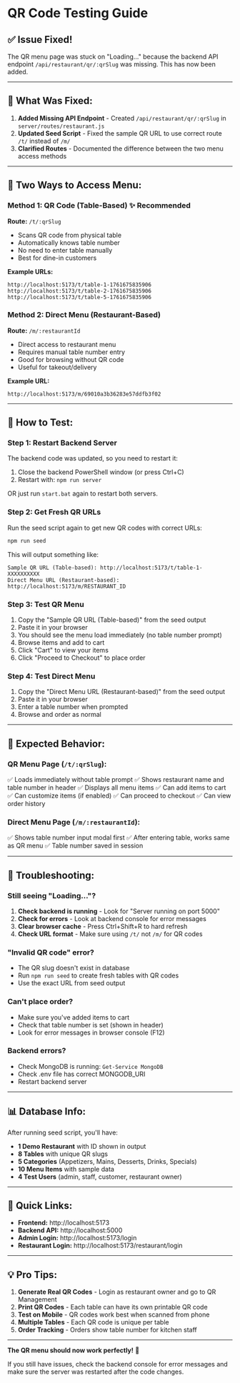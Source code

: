 # QR Code Testing Guide

## ✅ Issue Fixed!

The QR menu page was stuck on "Loading..." because the backend API endpoint `/api/restaurant/qr/:qrSlug` was missing. This has now been added.

---

## 🔄 What Was Fixed:

1. **Added Missing API Endpoint** - Created `/api/restaurant/qr/:qrSlug` in `server/routes/restaurant.js`
2. **Updated Seed Script** - Fixed the sample QR URL to use correct route `/t/` instead of `/m/`
3. **Clarified Routes** - Documented the difference between the two menu access methods

---

## 📱 Two Ways to Access Menu:

### Method 1: QR Code (Table-Based) ✨ Recommended

**Route:** `/t/:qrSlug`

- Scans QR code from physical table
- Automatically knows table number
- No need to enter table manually
- Best for dine-in customers

**Example URLs:**

```
http://localhost:5173/t/table-1-1761675835906
http://localhost:5173/t/table-2-1761675835906
http://localhost:5173/t/table-5-1761675835906
```

### Method 2: Direct Menu (Restaurant-Based)

**Route:** `/m/:restaurantId`

- Direct access to restaurant menu
- Requires manual table number entry
- Good for browsing without QR code
- Useful for takeout/delivery

**Example URL:**

```
http://localhost:5173/m/69010a3b36283e57ddfb3f02
```

---

## 🧪 How to Test:

### Step 1: Restart Backend Server

The backend code was updated, so you need to restart it:

1. Close the backend PowerShell window (or press Ctrl+C)
2. Restart with: `npm run server`

OR just run `start.bat` again to restart both servers.

### Step 2: Get Fresh QR URLs

Run the seed script again to get new QR codes with correct URLs:

```bash
npm run seed
```

This will output something like:

```
Sample QR URL (Table-based): http://localhost:5173/t/table-1-XXXXXXXXXX
Direct Menu URL (Restaurant-based): http://localhost:5173/m/RESTAURANT_ID
```

### Step 3: Test QR Menu

1. Copy the "Sample QR URL (Table-based)" from the seed output
2. Paste it in your browser
3. You should see the menu load immediately (no table number prompt)
4. Browse items and add to cart
5. Click "Cart" to view your items
6. Click "Proceed to Checkout" to place order

### Step 4: Test Direct Menu

1. Copy the "Direct Menu URL (Restaurant-based)" from the seed output
2. Paste it in your browser
3. Enter a table number when prompted
4. Browse and order as normal

---

## 🎯 Expected Behavior:

### QR Menu Page (`/t/:qrSlug`):

✅ Loads immediately without table prompt
✅ Shows restaurant name and table number in header
✅ Displays all menu items
✅ Can add items to cart
✅ Can customize items (if enabled)
✅ Can proceed to checkout
✅ Can view order history

### Direct Menu Page (`/m/:restaurantId`):

✅ Shows table number input modal first
✅ After entering table, works same as QR menu
✅ Table number saved in session

---

## 🐛 Troubleshooting:

### Still seeing "Loading..."?

1. **Check backend is running** - Look for "Server running on port 5000"
2. **Check for errors** - Look at backend console for error messages
3. **Clear browser cache** - Press Ctrl+Shift+R to hard refresh
4. **Check URL format** - Make sure using `/t/` not `/m/` for QR codes

### "Invalid QR code" error?

- The QR slug doesn't exist in database
- Run `npm run seed` to create fresh tables with QR codes
- Use the exact URL from seed output

### Can't place order?

- Make sure you've added items to cart
- Check that table number is set (shown in header)
- Look for error messages in browser console (F12)

### Backend errors?

- Check MongoDB is running: `Get-Service MongoDB`
- Check .env file has correct MONGODB_URI
- Restart backend server

---

## 📊 Database Info:

After running seed script, you'll have:

- **1 Demo Restaurant** with ID shown in output
- **8 Tables** with unique QR slugs
- **5 Categories** (Appetizers, Mains, Desserts, Drinks, Specials)
- **10 Menu Items** with sample data
- **4 Test Users** (admin, staff, customer, restaurant owner)

---

## 🔗 Quick Links:

- **Frontend:** http://localhost:5173
- **Backend API:** http://localhost:5000
- **Admin Login:** http://localhost:5173/login
- **Restaurant Login:** http://localhost:5173/restaurant/login

---

## 💡 Pro Tips:

1. **Generate Real QR Codes** - Login as restaurant owner and go to QR Management
2. **Print QR Codes** - Each table can have its own printable QR code
3. **Test on Mobile** - QR codes work best when scanned from phone
4. **Multiple Tables** - Each QR code is unique per table
5. **Order Tracking** - Orders show table number for kitchen staff

---

**The QR menu should now work perfectly!** 🎉

If you still have issues, check the backend console for error messages and make sure the server was restarted after the code changes.
